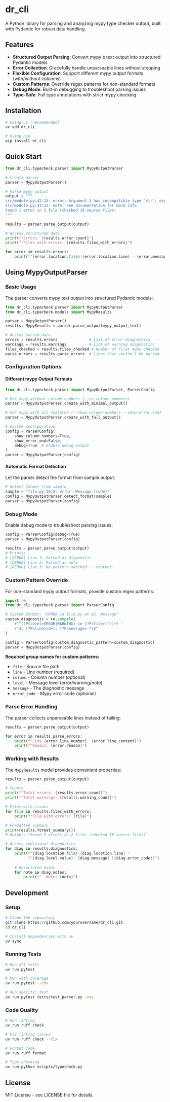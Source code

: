 # dr_cli

A Python library for parsing and analyzing mypy type checker output, built with Pydantic for robust data handling.

## Features

- **Structured Output Parsing**: Convert mypy's text output into structured Pydantic models
- **Error Collection**: Gracefully handle unparseable lines without stopping
- **Flexible Configuration**: Support different mypy output formats (with/without columns)
- **Custom Patterns**: Override regex patterns for non-standard formats
- **Debug Mode**: Built-in debugging to troubleshoot parsing issues
- **Type-Safe**: Full type annotations with strict mypy checking

## Installation

```bash
# Using uv (recommended)
uv add dr_cli

# Using pip
pip install dr_cli
```

## Quick Start

```python
from dr_cli.typecheck.parser import MypyOutputParser

# Create parser
parser = MypyOutputParser()

# Parse mypy output
output = """
src/module.py:42:13: error: Argument 1 has incompatible type "str"; expected "int"  [arg-type]
src/module.py:43:13: note: See documentation for more info
Found 1 error in 1 file (checked 10 source files)
"""

results = parser.parse_output(output)

# Access structured data
print(f"Errors: {results.error_count}")
print(f"Files with errors: {results.files_with_errors}")

for error in results.errors:
    print(f"{error.location.file}:{error.location.line} - {error.message}")
```

## Using MypyOutputParser

### Basic Usage

The parser converts mypy text output into structured Pydantic models:

```python
from dr_cli.typecheck.parser import MypyOutputParser
from dr_cli.typecheck.models import MypyResults

parser = MypyOutputParser()
results: MypyResults = parser.parse_output(mypy_output_text)

# Access parsed data
errors = results.errors              # List of error diagnostics
warnings = results.warnings          # List of warning diagnostics
files_checked = results.files_checked # Number of files mypy checked
parse_errors = results.parse_errors  # Lines that couldn't be parsed
```

### Configuration Options

#### Different mypy Output Formats

```python
from dr_cli.typecheck.parser import MypyOutputParser, ParserConfig

# For mypy without column numbers (--no-column-numbers)
parser = MypyOutputParser.create_with_minimal_output()

# For mypy with all features (--show-column-numbers --show-error-end)
parser = MypyOutputParser.create_with_full_output()

# Custom configuration
config = ParserConfig(
    show_column_numbers=True,
    show_error_end=False,
    debug=True  # Enable debug output
)
parser = MypyOutputParser(config)
```

#### Automatic Format Detection

Let the parser detect the format from sample output:

```python
# Detect format from sample
sample = "file.py:10:5: error: Message [code]"
config = MypyOutputParser.detect_format(sample)
parser = MypyOutputParser(config)
```

### Debug Mode

Enable debug mode to troubleshoot parsing issues:

```python
config = ParserConfig(debug=True)
parser = MypyOutputParser(config)

results = parser.parse_output(output)
# Prints:
# [DEBUG] Line 1: Parsed as diagnostic
# [DEBUG] Line 2: Parsed as note
# [DEBUG] Line 3: No pattern matched - 'content'
```

### Custom Pattern Override

For non-standard mypy output formats, provide custom regex patterns:

```python
import re
from dr_cli.typecheck.parser import ParserConfig

# Custom format: "ERROR in file.py at 42: Message"
custom_diagnostic = re.compile(
    r"^(?P<level>ERROR|WARNING) in (?P<file>[^:]+) "
    r"at (?P<line>\d+): (?P<message>.*)$"
)

config = ParserConfig(custom_diagnostic_pattern=custom_diagnostic)
parser = MypyOutputParser(config)
```

**Required group names for custom patterns:**
- `file` - Source file path
- `line` - Line number (required)
- `column` - Column number (optional)
- `level` - Message level (error/warning/note)
- `message` - The diagnostic message
- `error_code` - Mypy error code (optional)

### Parse Error Handling

The parser collects unparseable lines instead of failing:

```python
results = parser.parse_output(output)

for error in results.parse_errors:
    print(f"Line {error.line_number}: {error.line_content}")
    print(f"Reason: {error.reason}")
```

### Working with Results

The `MypyResults` model provides convenient properties:

```python
results = parser.parse_output(output)

# Counts
print(f"Total errors: {results.error_count}")
print(f"Total warnings: {results.warning_count}")

# Files with issues
for file in results.files_with_errors:
    print(f"File with errors: {file}")

# Formatted summary
print(results.format_summary())
# Output: "Found 3 errors in 2 files (checked 10 source files)"

# Access individual diagnostics
for diag in results.diagnostics:
    print(f"{diag.location.file}:{diag.location.line} "
          f"{diag.level.value}: {diag.message} [{diag.error_code}]")
    
    # Associated notes
    for note in diag.notes:
        print(f"  Note: {note}")
```

## Development

### Setup

```bash
# Clone the repository
git clone https://github.com/yourusername/dr_cli.git
cd dr_cli

# Install dependencies with uv
uv sync
```

### Running Tests

```bash
# Run all tests
uv run pytest

# Run with coverage
uv run pytest --cov

# Run specific test
uv run pytest tests/test_parser.py -xvs
```

### Code Quality

```bash
# Run linting
uv run ruff check

# Fix linting issues
uv run ruff check --fix

# Format code
uv run ruff format

# Type checking
uv run python scripts/typecheck.py
```

## License

MIT License - see LICENSE file for details.